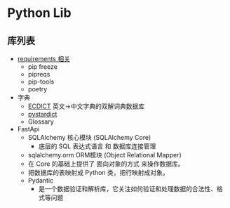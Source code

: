 # Python Lib

## 库列表
- [requirements 相关](../Use/index#requirements)
  - pip freeze
  - pipreqs
  - pip-tools
  - poetry
- 字典
  - [ECDICT](https://github.com/skywind3000/ECDICT/) 英文->中文字典的双解词典数据库
  - [pystardict](https://github.com/lig/pystardict/)
  - Glossary
- FastApi
  - SQLAlchemy 核心模块 (SQLAlchemy Core) 
    - 底层的 SQL 表达式语言 和 数据库连接管理
  -  sqlalchemy.orm ORM模块 (Object Relational Mapper)
    - 在 Core 的基础上提供了 面向对象的方式 来操作数据库。
    - 把数据库的表映射成 Python 类，把行映射成对象。
  - Pydantic
    - 是一个数据验证和解析库，它关注如何验证和处理数据的合法性、格式等问题
